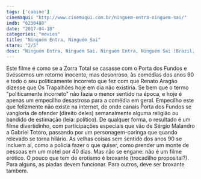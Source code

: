 ```yaml
---
tags: ['cabine']
cinemaqui: "http://www.cinemaqui.com.br/ninguem-entra-ninguem-sai/"
imdb: "6230488"
date: "2017-04-18"
categories: "movies"
title: "Ninguém Entra, Ninguém Sai"
stars: "2/5"
desc: "Ninguém Entra, Ninguém Sai. Ninguém Entra, Ninguém Sai (Brazil, 2017). Dirigido por Hsu Chien Hsin. Escrito por Paulo Halm, Luis Fernando Verissimo. Com Catarina Abdalla (Jéssica), Karolina Albertassi (Laís), Monique Alfradique (Severino), Leo Bahia (Roberto / Robert), Renata Castro Barbosa (Edilene), Bruno Bebianno (Médico), Paulo Bellei (Papado), Ricardo Boechat (Repórter Oscar Ribeiro), Alex Cabral (Motoboy Alex)."
---
```

Este filme é como se a Zorra Total se casasse com o Porta dos Fundos e tivéssemos um retorno inocente, mas desonroso, às comédias dos anos 90 e todo o seu politicamente incorreto que fez com que Renato Aragão dizesse que Os Trapalhões hoje em dia não existiria. Se bem que o termo "politicamente incorreto" não fazia o menor sentido na época, e hoje é apenas um empecilho desastroso para a comédia em geral. Empecilho este que felizmente não existe na internet, de onde canais Porta dos Fundos se vangloria de ofender (direito deles) semanalmente alguma religião ou bandido de estimação (leia: político). De qualquer forma, o resultado é um filme divertidinho, com participações especiais que vão de Sérgio Malandro a Gabriel Totoro, passando por um personagem-coringa que quando relevado se torna hilário. As velhas coisas sem sentido dos anos 90 se incluem aí, como a polícia fazer o que quiser, como prender um monte de pessoas em um motel por 40 dias. Mas não se engane: não é um filme erótico. O pouco que tem de erotismo é broxante (trocadilho proposital?). Para alguns, as piadas devem funcionar. Para outros, deve ser broxante também.
